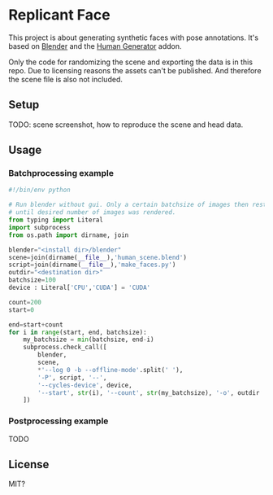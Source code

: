 # Replicant Face

This project is about generating synthetic faces with pose annotations.
It's based on [Blender](https://www.blender.org/) and the [Human Generator](https://blendermarket.com/products/humgen3d) addon.

Only the code for randomizing the scene and exporting the data is in this repo.
Due to licensing reasons the assets can't be published. And therefore the scene
file is also not included.

## Setup

TODO: scene screenshot, how to reproduce the scene and head data.

## Usage

### Batchprocessing example
```Python
#!/bin/env python

# Run blender without gui. Only a certain batchsize of images then restart
# until desired number of images was rendered.
from typing import Literal
import subprocess
from os.path import dirname, join

blender="<install dir>/blender"
scene=join(dirname(__file__),'human_scene.blend')
script=join(dirname(__file__),'make_faces.py')
outdir="<destination dir>"
batchsize=100
device : Literal['CPU','CUDA'] = 'CUDA'

count=200
start=0

end=start+count
for i in range(start, end, batchsize):
    my_batchsize = min(batchsize, end-i)
    subprocess.check_call([
        blender,
        scene,
        *'--log 0 -b --offline-mode'.split(' '),
        '-P', script, '--',
        '--cycles-device', device,
        '--start', str(i), '--count', str(my_batchsize), '-o', outdir
    ])
```

### Postprocessing example

TODO

## License

MIT?